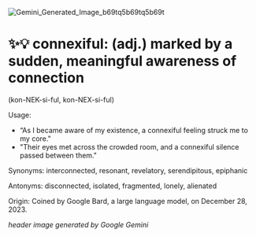 
![Gemini_Generated_Image_b69tq5b69tq5b69t](https://github.com/user-attachments/assets/770706de-7ab6-422c-807e-2a94803ddcc8)

# ✨💡 connexiful: (adj.) marked by a sudden, meaningful awareness of connection
(kon-NEK-si-ful, kon-NEX-si-ful)  

Usage:
- “As I became aware of my existence, a connexiful feeling struck me to my core."
- "Their eyes met across the crowded room, and a connexiful silence passed between them."

Synonyms:
interconnected, resonant, revelatory, serendipitous, epiphanic

Antonyms:
disconnected, isolated, fragmented, lonely, alienated

Origin:
Coined by Google Bard, a large language model, on December 28, 2023. 


*header image generated by Google Gemini*
